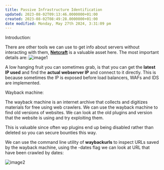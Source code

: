```yaml
---
title: Passive Infrastructure Identification
updated: 2023-08-02T09:13:46.0000000+01:00
created: 2023-08-02T08:49:28.0000000+01:00
date modified: Monday, May 27th 2024, 3:31:09 pm
---
```


Introduction:

There are other tools we can use to get info about servers without interacting with them, [**Netcraft**](https://sitereport.netcraft.com) is a valuable asset here. The most important details are:
![image1](../../../../_resources/image1-153.png)

A low hanging fruit you can sometimes grab, is that you can get the **latest IP used** and find the **actual webserver IP** and connect to it directly. This is because sometimes the IP is exposed before load balancers, WAFs and IDS are implemented.

Wayback machine:

The wayback machine is an internet archive that collects and digitizes materials for free using web crawlers. We can use the wayback machine to find old versions of websites. We can look at the old plugins and version that the website is using and try exploiting them.

This is valuable since often wp plugins end up being disabled rather than deleted so you can secure bounties this way.

We can use the command line utility of **waybackurls** to inspect URLs saved by the wayback machine, using the -dates flag we can look at URL that have been crawled by dates:

![image2](../../../../_resources/image2-124.png)


